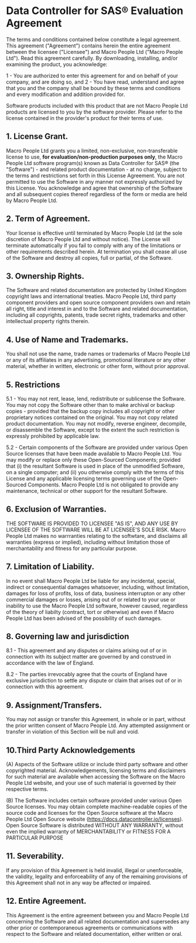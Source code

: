 Data Controller for SAS® Evaluation Agreement
====================
The terms and conditions contained below constitute a legal agreement. This agreement ("Agreement") contains herein the entire agreement between the licensee ("Licensee") and Macro People Ltd ("Macro People Ltd"). Read this agreement carefully. By downloading, installing, and/or examining the product, you acknowledge:

1 - You are authorized to enter this agreement for and on behalf of your company, and are doing so, and 2 - You have read, understand and agree that you and the company shall be bound by these terms and conditions and every modification and addition provided for.

Software products included with this product that are not Macro People Ltd products are licensed to you by the software provider. Please refer to the license contained in the provider's product for their terms of use.

## 1. License Grant.
Macro People Ltd grants you a limited, non-exclusive, non-transferable license to use, **for evaluation/non-production purposes only**, the Macro People Ltd software program(s) known as Data Controller for SAS® (the "Software") - and related product documentation - at no charge, subject to the terms and restrictions set forth in this License Agreement. You are not permitted to use the Software in any manner not expressly authorized by this License. You acknowledge and agree that ownership of the Software and all subsequent copies thereof regardless of the form or media are held by Macro People Ltd.

## 2. Term of Agreement.
Your license is effective until terminated by Macro People Ltd (at the sole discretion of Macro People Ltd and without notice). The License will terminate automatically if you fail to comply with any of the limitations or other requirements described herein. At termination you shall cease all use of the Software and destroy all copies, full or partial, of the Software.

## 3. Ownership Rights.
The Software and related documentation are protected by United Kingdom copyright laws and international treaties. Macro People Ltd, third party component providers and open source component providers own and retain all right, title and interest in and to the Software and related documentation, including all copyrights, patents, trade secret rights, trademarks and other intellectual property rights therein.

## 4. Use of Name and Trademarks.
You shall not use the name, trade names or trademarks of Macro People Ltd or any of its affiliates in any advertising, promotional literature or any other material, whether in written, electronic or other form, without prior approval.

## 5. Restrictions
5.1 - You may not rent, lease, lend, redistribute or sublicense the Software. You may not copy the Software other than to make archival or backup copies - provided that the backup copy includes all copyright or other proprietary notices contained on the original. You may not copy related product documentation. You may not modify, reverse engineer, decompile, or disassemble the Software, except to the extent the such restriction is expressly prohibited by applicable law.

5.2 - Certain components of the Software are provided under various Open Source licenses that have been made available to Macro People Ltd. You may modify or replace only these Open-Sourced Components; provided that (i) the resultant Software is used in place of the unmodified Software, on a single computer; and (ii) you otherwise comply with the terms of this License and any applicable licensing terms governing use of the Open-Sourced Components. Macro People Ltd is not obligated to provide any maintenance, technical or other support for the resultant Software.

## 6. Exclusion of Warranties.
THE SOFTWARE IS PROVIDED TO LICENSEE "AS IS", AND ANY USE BY LICENSEE OF THE SOFTWARE WILL BE AT LICENSEE'S SOLE RISK. Macro People Ltd makes no warrranties relating to the softwtare, and disclaims all warranties (express or implied), including without limitation those of merchantability and fitness for any particular purpose.

## 7. Limitation of Liability.
In no event shall Macro People Ltd be liable for any incidental, special, indirect or consequential damages whatsoever, including, without limitation, damages for loss of profits, loss of data, business interrupton or any other commercial damages or losses, arising out of or related to your use or inability to use the Macro People Ltd software, however caused, regardless of the theory of liabilty (contract, tort or otherwise) and even if Macro People Ltd has been advised of the possibility of such damages.

## 8. Governing law and jurisdiction
8.1 - This agreement and any disputes or claims arising out of or in connection with its subject matter are governed by and construed in accordance with the law of England.

8.2 - The parties irrevocably agree that the courts of England have exclusive jurisdiction to settle any dispute or claim that arises out of or in connection with this agreement.


## 9. Assignment/Transfers.
You may not assign or transfer this Agreement, in whole or in part, without the prior written consent of Macro People Ltd. Any attempted assignment or transfer in violation of this Section will be null and void.

## 10.Third Party Acknowledgements

(A) Aspects of the Software utilize or include third party software and other copyrighted material. Acknowledgements, licensing terms and disclaimers for such material are available when accessing the Software on the Macro People Ltd website, and your use of such material is governed by their respective terms.

(B) The Software includes certain software provided under various Open Source licenses. You may obtain complete machine-readable copies of the source code and licenses for the Open Source software at the Macro People Ltd Open Source website (https://docs.datacontroller.io/licenses). Open Source Software is distributed WITHOUT ANY WARRANTY, without even the implied warranty of MERCHANTABILITY or FITNESS FOR A PARTICULAR PURPOSE

## 11. Severability.
If any provision of this Agreement is held invalid, illegal or unenforceable, the validity, legality and enforceability of any of the remaining provisions of this Agreement shall not in any way be affected or impaired.

## 12. Entire Agreement.
This Agreement is the entire agreement between you and Macro People Ltd concerning the Software and all related documentation and supersedes any other prior or contemporaneous agreements or communications with respect to the Software and related documentation, either written or oral.